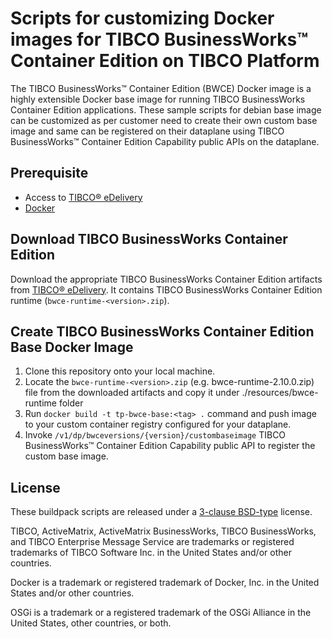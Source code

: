 # Scripts for customizing Docker images for TIBCO BusinessWorks™ Container Edition on TIBCO Platform
The TIBCO BusinessWorks™ Container Edition (BWCE) Docker image is a highly extensible Docker base image for running TIBCO BusinessWorks Container Edition applications. These sample scripts for debian base image can be customized as per customer need to create their own custom base image and same can be registered on their dataplane using TIBCO BusinessWorks™ Container Edition Capability public APIs on the dataplane.

## Prerequisite
  * Access to [TIBCO® eDelivery](https://edelivery.tibco.com)
  * [Docker](https://docs.docker.com/engine/installation/)
    
## Download TIBCO BusinessWorks Container Edition
Download the appropriate TIBCO BusinessWorks Container Edition artifacts from [TIBCO® eDelivery](https://edelivery.tibco.com/storefront/eval/tibco-businessworks-container-edition/prod11654.html). It contains TIBCO BusinessWorks Container Edition runtime (`bwce-runtime-<version>.zip`).
     
## Create TIBCO BusinessWorks Container Edition Base Docker Image
   1. Clone this repository onto your local machine.
   2. Locate the `bwce-runtime-<version>.zip` (e.g. bwce-runtime-2.10.0.zip) file from the downloaded artifacts and copy it under ./resources/bwce-runtime folder
   3. Run `docker build -t tp-bwce-base:<tag> .` command and push image to your custom container registry configured for your dataplane.
   4. Invoke `/v1/dp/bwceversions/{version}/custombaseimage` TIBCO BusinessWorks™ Container Edition Capability public API to register the custom base image.

## License
These buildpack scripts are released under a [3-clause BSD-type](License.md) license.

TIBCO, ActiveMatrix, ActiveMatrix BusinessWorks, TIBCO BusinessWorks, and TIBCO Enterprise Message Service are trademarks or registered trademarks of TIBCO Software Inc. in the United States and/or other countries.

Docker is a trademark or registered trademark of Docker, Inc. in the United States and/or other countries. 

OSGi is a trademark or a registered trademark of the OSGi Alliance in the United States, other countries, or both.
     
